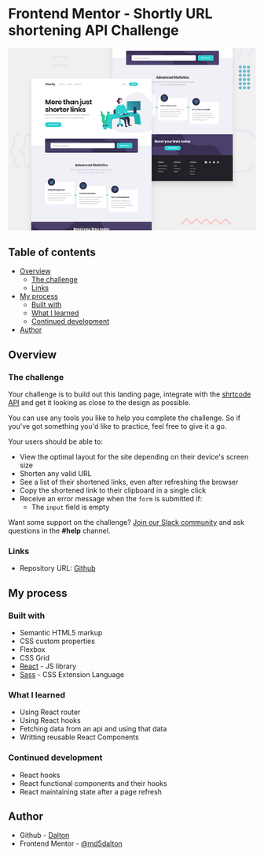 # Frontend Mentor - Shortly URL shortening API Challenge

![Design preview for the Shortly URL shortening API coding challenge](./design/desktop-preview.jpg)

## Table of contents

- [Overview](#overview)
  - [The challenge](#the-challenge)
  - [Links](#links)
- [My process](#my-process)
  - [Built with](#built-with)
  - [What I learned](#what-i-learned)
  - [Continued development](#continued-development)
- [Author](#author)

## Overview

### The challenge
Your challenge is to build out this landing page, integrate with the [shrtcode API](https://app.shrtco.de/) and get it looking as close to the design as possible.

You can use any tools you like to help you complete the challenge. So if you've got something you'd like to practice, feel free to give it a go.

Your users should be able to:

- View the optimal layout for the site depending on their device's screen size
- Shorten any valid URL
- See a list of their shortened links, even after refreshing the browser
- Copy the shortened link to their clipboard in a single click
- Receive an error message when the `form` is submitted if:
  - The `input` field is empty

Want some support on the challenge? [Join our Slack community](https://www.frontendmentor.io/slack) and ask questions in the **#help** channel.

### Links

- Repository URL: [Github](https://github.com/md5dalton/short-url)
<!-- - Solution URL: [Frontend Mentor](https://www.frontendmentor.io/challenges) -->
<!-- - Live Site URL: [Vercel](https://vercel.app/) -->

## My process

### Built with

- Semantic HTML5 markup
- CSS custom properties
- Flexbox
- CSS Grid
- [React](https://reactjs.org/) - JS library
- [Sass](https://sass-lang.com/) - CSS Extension Language

### What I learned

 - Using React router 
 - Using React hooks 
 - Fetching data from an api and using that data 
 - Writting reusable React Components

### Continued development

- React hooks
- React functional components and their hooks
- React maintaining state after a page refresh

## Author

- Github - [Dalton](https://github.com/md5dalton)
- Frontend Mentor - [@md5dalton](https://www.frontendmentor.io/profile/md5dalton)